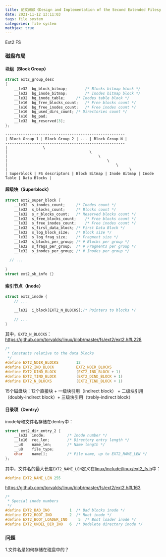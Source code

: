 ```yaml
---
title: 论文阅读《Design and Implementation of the Second Extended Filesystem》
date: 2021-11-12 13:11:03
tags: file system
categories: file system
mathjax: true
---
```


Ext2 FS

<!--more-->

### 磁盘布局

#### 块组（Block Group）

```c
struct ext2_group_desc
{
    __le32  bg_block_bitmap;        /* Blocks bitmap block */
    __le32  bg_inode_bitmap;        /* Inodes bitmap block */
    __le32  bg_inode_table;     /* Inodes table block */
    __le16  bg_free_blocks_count;   /* Free blocks count */
    __le16  bg_free_inodes_count;   /* Free inodes count */
    __le16  bg_used_dirs_count; /* Directories count */
    __le16  bg_pad;
    __le32  bg_reserved[3];
};
```



```
------------------------------------------------------
| Block Group 1 | Block Group 2 | ... | Block Group N |
------------------------------------------------------
|                \
|									  \
|										  \
|											  \
|												  \
|														\
| Superblock | FS descriptors | Block Bitmap | Inode Bitmap | Inode Table | Data Blocks |
```



#### 超级块（Superblock）

```c
struct ext2_super_block {
	__le32	s_inodes_count;		/* Inodes count */
	__le32	s_blocks_count;		/* Blocks count */
	__le32	s_r_blocks_count;	/* Reserved blocks count */
	__le32	s_free_blocks_count;	/* Free blocks count */
	__le32	s_free_inodes_count;	/* Free inodes count */
	__le32	s_first_data_block;	/* First Data Block */
	__le32	s_log_block_size;	/* Block size */
	__le32	s_log_frag_size;	/* Fragment size */
	__le32	s_blocks_per_group;	/* # Blocks per group */
	__le32	s_frags_per_group;	/* # Fragments per group */
	__le32	s_inodes_per_group;	/* # Inodes per group */
  
  // ...
  
}
struct ext2_sb_info {}
```



#### 索引节点（Inode）

```c
struct ext2_inode {
    // ...

    __le32  i_block[EXT2_N_BLOCKS];/* Pointers to blocks */
    
    // ...
}
```

其中，`EXT2_N_BLOCKS`：https://github.com/torvalds/linux/blob/master/fs/ext2/ext2.h#L228

```c
/*
 * Constants relative to the data blocks
 */
#define	EXT2_NDIR_BLOCKS		12
#define	EXT2_IND_BLOCK			EXT2_NDIR_BLOCKS
#define	EXT2_DIND_BLOCK			(EXT2_IND_BLOCK + 1)
#define	EXT2_TIND_BLOCK			(EXT2_DIND_BLOCK + 1)
#define	EXT2_N_BLOCKS			(EXT2_TIND_BLOCK + 1)
```

15个磁盘块：12个直接块 + 一级块引用（indirect block） + 二级块引用（doubly-indirect block）+ 三级块引用（trebly-indirect block）

#### 目录项（Dentry）

inode号和文件名存储在dentry中：

```c
struct ext2_dir_entry_2 {
    __le32  inode;          /* Inode number */
    __le16  rec_len;        /* Directory entry length */
    __u8    name_len;       /* Name length */
    __u8    file_type;
    char    name[];         /* File name, up to EXT2_NAME_LEN */
};
```

其中，文件名的最大长度`EXT2_NAME_LEN`定义在[linux/include/linux/ext2_fs.h](https://github.com/torvalds/linux/blob/master/include/linux/ext2_fs.h#L23)中：

```c
#define EXT2_NAME_LEN 255
```

https://github.com/torvalds/linux/blob/master/fs/ext2/ext2.h#L163

```c
/*
 * Special inode numbers
 */
#define	EXT2_BAD_INO		 1	/* Bad blocks inode */
#define EXT2_ROOT_INO		 2	/* Root inode */
#define EXT2_BOOT_LOADER_INO	 5	/* Boot loader inode */
#define EXT2_UNDEL_DIR_INO	 6	/* Undelete directory inode */
```

### 问题

1.文件名是如何存储在磁盘中的？
